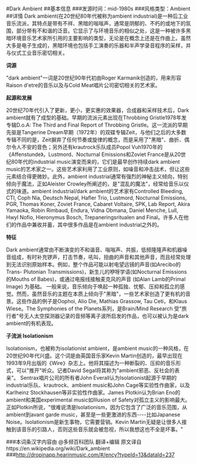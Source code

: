 #Dark Ambient
##基本信息
###发源时间：mid-1980s
###风格类型：Ambient
##详情
Dark ambient(在20世纪80年代被称为ambient
industrial)是一种后工业音乐流派，其特点是带有不祥、黑暗的嗡嗡声，通常是阴郁的、不朽的或地下的氛围，部分带有不和谐的泛音。它显示了与环境音乐的相似之处，这是一种被许多黑暗环境音乐艺术家所引用的主要影响的类型，无论是在概念上还是在作曲上。虽然大多是电子生成的，黑暗环境也包括手工演奏的乐器和半声学录音程序的采样，并与仪式工业音乐密切相关。



**词源**

"dark ambient"一词是20世纪90年代初由Roger Karmanik创造的，用来形容Raison d'etre的音乐以及与Cold
Meat唱片公司密切相关的艺术家。



**起源和发展**

20世纪70年代引入了更新，更小，更实惠的效果器，合成器和采样技术后，Dark ambient就有了成型的基础。早期的流派元素出现在Throbbing
Gristle1978年发专辑D.o.A: The Third and Final Report of Throbbing
Gristle。这一流派的早期先驱是Tangerine
Dream早期（1972年）的双碟专辑Zeit，与他们之后的大多数专辑不同的是，Zeit摒弃了任何节奏或旋律的概念，而是采用了"黑暗"、曲折、偶尔令人不安的音色；另外还有krautrock乐队成员Popol
Vuh1970年的《Affenstunde》。Lustmord、Nocturnal Emissions和Zoviet
France是从20世纪80年代的industrial music演变而来的，它们是最早创作持续dark ambient
music的艺术家之一。这些艺术家利用了工业原则，如噪音和冲击战术，但让这些元素结合得更微妙。此外，ambient
industrial通常有强烈的神秘主义倾向，特别倾向于魔法，正如Aleister
Crowley所阐述的，是"混乱的魔法"，经常给音乐以仪式的味道。ambient industrial/dark
ambient的艺术家有Controlled Bleeding, CTI, Coph Nia, Deutsch Nepal, Hafler Trio,
Lustmord, Nocturnal Emissions, PGR, Thomas Koner, Zoviet France, Cabaret
Voltaire, SPK, Lab Report, Akira Yamaoka, Robin Rimbaud, Endura, Vidna Obmana,
Daniel Menche, Lull, Hwyl Nofio, Hieronymus Bosch, Trepaneringsritualen and
Final。许多人在他们的作品中兼收并蓄，其中很多作品是在ambient industrial之外的。



**特征**

Dark
ambient通常由不断演变的不和谐音、嗡嗡声、共振，低频隆隆声和机器噪音组成，有时补充锣声，打击节奏，吼叫，扭曲的声音和其他声音，而且经常处理到无法识别原始样本。例如，整个作品可能以射电望远镜的声音(如Arecibo的Trans-
Plutonian Transmissions)，新生儿的咿呀学语(如Nocturnal Emissions的Mouths of
Babes)，或通过电报线接触麦克风的声音 (如Alan Lamb的Primal Image) 为基础。
一般来说，音乐倾向于唤起一种孤独、忧郁、压抑和孤立的感觉。然而，虽然音乐的主题在本质上倾向于"黑暗"，一些艺术家创造了更有机的音景。这些作品的例子是Oophoi,
Alio Die, Mathias Grassow, Tau Ceti，和Klaus Wiese。The Symphonies of the
Planets系列，是Brain/Mind Research 受"旅行者"号无人太空探测器记录的音频等离子波所启发的作品，也可以被认为是dark
ambient的有机表现。



**子流派 Isolationism**

Isolationism，也被称为isolationist ambient，是ambient
music的一种风格，在20世纪90年代兴盛。这个词是由英国音乐家Kevin
Martin创造的，最早出现在1993年9月出版的《Wire》杂志上。他将其描述为一种断裂的、压抑的音乐形式，可以"推开"听众。记者David
Segal将其称为"ambient邪恶、反社会的表亲"。 Sentrax唱片公司的所有者John
Everall认为Isolationist起源于早期的industrial乐队、krautrock、ambient music和John
Cage等实验性作曲家，以及Karlheinz Stockhausen等非实验性作曲家。James Plotkin认为Brian
Eno的ambient和美国experimental music如Illusion of
Safety对孤立主义的影响最大。正如Plotkin所说，"很难说清是Isolationism，因为它包含了广泛的音乐范围，从ambient到avant
garde music，甚至是一些更激进的东西----比如Japanese Noise。Isolationism是新生事物，它需要营销。Kevin
Martin无疑是让很多人接触到该音乐的引路人，否则这些音乐就会被忽视，所以我想这也不全是坏事。"

###本词条汉字内容由 @多频百科团队 翻译+编辑
原文译自https://en.wikipedia.org/wiki/Dark_ambient
###http://dropinapp.hearinmusic.com/#/ency?typeId=13&dataId=237
